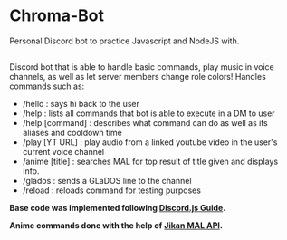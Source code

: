 # Chroma-Bot
Personal Discord bot to practice Javascript and NodeJS with. 

## 
Discord bot that is able to handle basic commands, play music in voice channels, as well as let server members change role colors!
Handles commands such as:
- /hello : says hi back to the user
- /help : lists all commands that bot is able to execute in a DM to user
- /help [command] : describes what command can do as well as its aliases and cooldown time
- /play [YT URL] : play audio from a linked youtube video in the user's current voice channel
- /anime [title] : searches MAL for top result of title given and displays info.
- /glados : sends a GLaDOS line to the channel
- /reload : reloads command for testing purposes

__Base code was implemented following [Discord.js Guide](https://discordjs.guide/#before-you-begin).__

__Anime commands done with the help of [Jikan MAL API](https://jikan.moe/).__
